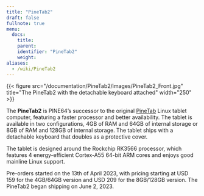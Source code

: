 ```yaml
---
title: "PineTab2"
draft: false
fullnote: true
menu:
  docs:
    title:
    parent:
    identifier: "PineTab2"
    weight:
aliases:
  - /wiki/PineTab2
---
```


{{< figure src="/documentation/PineTab2/images/PineTab2_Front.jpg" title="The PineTab2 with the detachable keyboard attached" width="250" >}}

The **PineTab2** is PINE64’s successor to the original [PineTab](/documentation/PineTab) Linux tablet computer, featuring a faster processor and better availability. The tablet is available in two configurations, 4GB of RAM and 64GB of internal storage or 8GB of RAM and 128GB of internal storage. The tablet ships with a detachable keyboard that doubles as a protective cover.

The tablet is designed around the Rockchip RK3566 processor, which features 4 energy-efficient Cortex-A55 64-bit ARM cores and enjoys good mainline Linux support.

Pre-orders started on the 13th of April 2023, with pricing starting at USD 159 for the 4GB/64GB version and USD 209 for the 8GB/128GB version. The PineTab2 began shipping on June 2, 2023.
